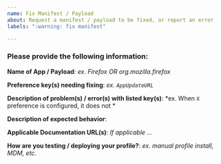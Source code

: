 ```yaml
---
name: Fix Manifest / Payload
about: Request a manifest / payload to be fixed, or report an error
labels: ":warning: fix manifest"

---
```


### Please provide the following information:

**Name of App / Payload**: *ex. Firefox OR org.mozilla.firefox*

**Preference key(s) needing fixing**: *ex. `AppUpdateURL`*

**Description of problem(s) / error(s) with listed key(s)**: *ex. When `X` preference is configured, it does not *

**Description of expected behavior**:

**Applicable Documentation URL(s)**: *If applicable ...*

**How are you testing / deploying your profile?**: *ex. manual profile install, MDM, etc.*